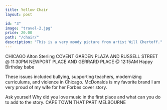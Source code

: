 ```yaml
---
title: Yellow Chair
layout: post

id: "3"
image: "travel-2.jpg"
price: 20.00
path: "/chair/"
description: "This is a very moody picture from artist Will Chertoff."
---
```


CHICAGO Alton Sterling COVENT GARDEN PLAZA AND RUSSELL STREET @ 11:30PM NEWPORT PLACE AND GERRARD PLACE @ 12:15AM Happy Birthday babe

These issues included bullying, supporting teachers, modernizing curriculums, and violence in Chicago. McDonalds is my favorite brand I am very proud of my wife for her Forbes cover story.

Ask yourself Why did you love music in the first place and what can you do to add to the story. CAPE TOWN THAT PART MELBOURNE